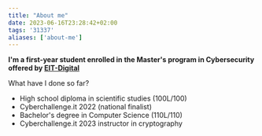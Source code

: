 ```yaml
---
title: "About me"
date: 2023-06-16T23:28:42+02:00
tags: '31337'
aliases: ['about-me']
---
```


**I'm a first-year student enrolled in the Master's program in Cybersecurity offered by [EIT-Digital](https://www.eitdigital.eu/)**

What have I done so far?

- High school diploma in scientific studies (100L/100)
- Cyberchallenge.it 2022 (national finalist)
- Bachelor's degree in Computer Science (110L/110)
- Cyberchallenge.it 2023 instructor in cryptography 


